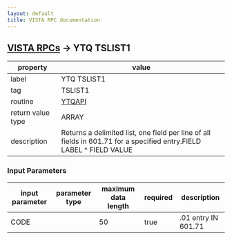 ```yaml
---
layout: default
title: VISTA RPC documentation
---
```




## [VISTA RPCs](TableOfContent.md) &#8594; YTQ TSLIST1 

 property | value 
--- | --- 
 label | YTQ TSLIST1
 tag | TSLIST1
 routine | [YTQAPI](http://code.osehra.org/dox/Routine_YTQAPI_source.html)
 return value type | ARRAY
 description | Returns a delimited list, one field per line of all fields in 601.71 for a specified entry.FIELD LABEL ^ FIELD VALUE

### Input Parameters

| input parameter | parameter type | maximum data length | required | description | 
| --- | --- | --- | --- | --- | 
| CODE |  | 50 | true | .01 entry IN 601.71 | 
